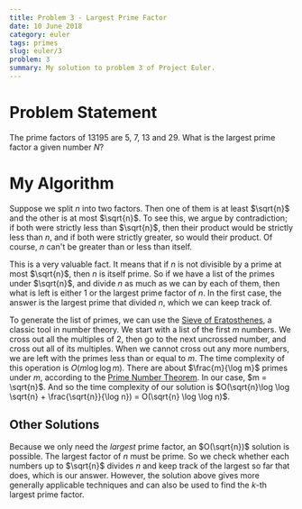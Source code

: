 ```yaml
---
title: Problem 3 - Largest Prime Factor
date: 10 June 2018
category: euler
tags: primes
slug: euler/3
problem: 3
summary: My solution to problem 3 of Project Euler.
---
```


# Problem Statement

The prime factors of 13195 are 5, 7, 13 and 29.
What is the largest prime factor a given number $N$?

# My Algorithm

Suppose we split $n$ into two factors.
Then one of them is at least $\sqrt{n}$ and the other is at most $\sqrt{n}$.
To see this, we argue by contradiction; if both were strictly less than $\sqrt{n}$, then their product would be strictly less than $n$, and if both were strictly greater, so would their product.
Of course, $n$ can't be greater than or less than itself.

This is a very valuable fact.
It means that if $n$ is not divisible by a prime at most $\sqrt{n}$, then $n$ is itself prime.
So if we have a list of the primes under $\sqrt{n}$, and divide $n$ as much as we can by each of them, then what is left is either 1 or the largest prime factor of $n$.
In the first case, the answer is the largest prime that divided $n$, which we can keep track of.

To generate the list of primes, we can use the [Sieve of Eratosthenes](https://en.wikipedia.org/wiki/Sieve_of_Eratosthenes), a classic tool in number theory.
We start with a list of the first $m$ numbers.
We cross out all the multiples of 2, then go to the next uncrossed number, and cross out all of its multiples.
When we cannot cross out any more numbers, we are left with the primes less than or equal to $m$.
The time complexity of this operation is $O(m\log\log m)$.
There are about $\frac{m}{\log m}$ primes under $m$, according to the [Prime Number Theorem](https://en.wikipedia.org/wiki/Prime_number_theorem).
In our case, $m = \sqrt{n}$.
And so the time complexity of our solution is $O(\sqrt{n}\log \log \sqrt{n} + \frac{\sqrt{n}}{\log n}) = O(\sqrt{n} \log \log n)$.

## Other Solutions
Because we only need the *largest* prime factor, an $O(\sqrt{n})$ solution is possible.
The largest factor of $n$ must be prime.
So we check whether each numbers up to $\sqrt{n}$ divides $n$ and keep track of the largest so far that does, which is our answer.
However, the solution above gives more generally applicable techniques and can also be used to find the $k$-th largest prime factor.